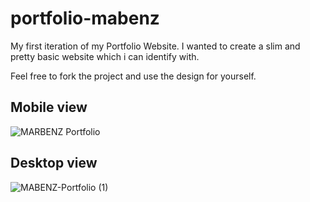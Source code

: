 # portfolio-mabenz

My first iteration of my Portfolio Website.
I wanted to create a slim and pretty basic website which i can identify with.

Feel free to fork the project and use the design for yourself.

## Mobile view
![MARBENZ Portfolio](https://github.com/marbenz2/portfolio-mabenz/assets/34230225/458c4168-0bc4-4f6f-b572-2f4b57cdd782)

## Desktop view
![MABENZ-Portfolio (1)](https://github.com/marbenz2/portfolio-mabenz/assets/34230225/32fc3574-757c-4245-8250-38aced3e76f1)
